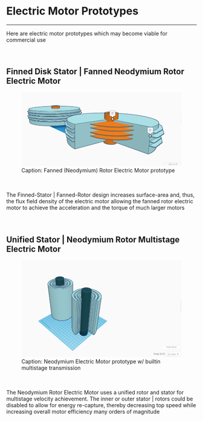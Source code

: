 
<h1>Electric Motor Prototypes</h1>
<hr>
Here are electric motor prototypes which may become viable for commercial use<br>
<br>
<br>
<h2>Finned Disk Stator | Fanned Neodymium Rotor Electric Motor</h2>
<figure>
<img src="IMG/001.png" width=800px title>
<figcaption>Caption: Fanned (Neodymium) Rotor Electric Motor prototype</figcaption>
</figure><br>
<br>
The Finned-Stator | Fanned-Rotor design increases surface-area and, thus, the flux field density of the electric motor allowing the fanned rotor electric motor to achieve the acceleration and the torque of much larger motors<br>
<br>
<br>
<h2>Unified Stator | Neodymium Rotor Multistage Electric Motor</h2>
<figure>
<img src="IMG/002.png" width=800px>
<figcaption>Caption: Neodymium Electric Motor prototype w/ builtin multistage transmission</figcaption>
</figure><br>
<br>
The Neodymium Rotor Electric Motor uses a unified rotor and stator for multistage velocity achievement. The inner or outer stator | rotors could be disabled to allow for energy re-capture, thereby decreasing top speed while increasing overall motor efficiency many orders of magnitude<br>

